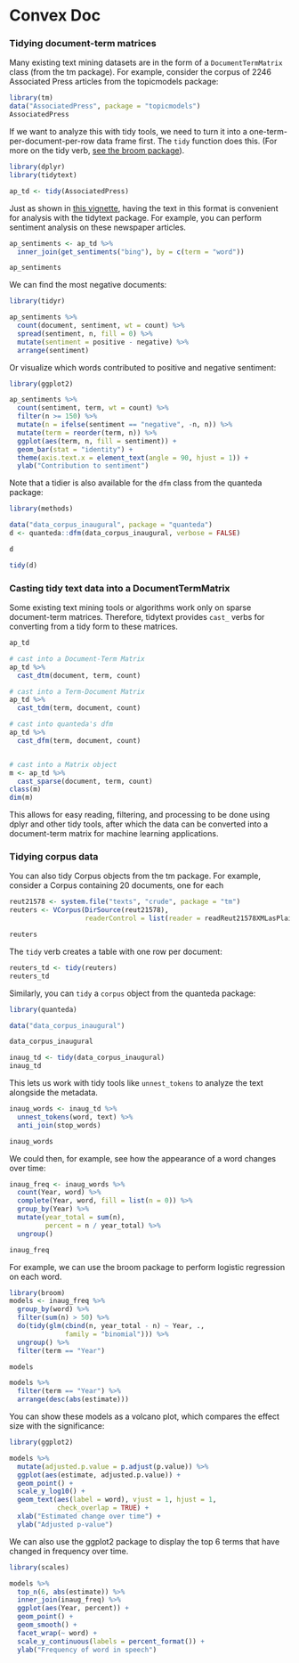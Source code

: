 Convex Doc
================

### Tidying document-term matrices

Many existing text mining datasets are in the form of a
`DocumentTermMatrix` class (from the tm package). For example, consider
the corpus of 2246 Associated Press articles from the topicmodels
package:

``` r
library(tm)
data("AssociatedPress", package = "topicmodels")
AssociatedPress
```

If we want to analyze this with tidy tools, we need to turn it into a
one-term-per-document-per-row data frame first. The `tidy` function does
this. (For more on the tidy verb, [see the broom
package](https://github.com/dgrtwo/broom)).

``` r
library(dplyr)
library(tidytext)

ap_td <- tidy(AssociatedPress)
```

Just as shown in [this vignette](tidytext.html), having the text in this
format is convenient for analysis with the tidytext package. For
example, you can perform sentiment analysis on these newspaper articles.

``` r
ap_sentiments <- ap_td %>%
  inner_join(get_sentiments("bing"), by = c(term = "word"))

ap_sentiments
```

We can find the most negative documents:

``` r
library(tidyr)

ap_sentiments %>%
  count(document, sentiment, wt = count) %>%
  spread(sentiment, n, fill = 0) %>%
  mutate(sentiment = positive - negative) %>%
  arrange(sentiment)
```

Or visualize which words contributed to positive and negative sentiment:

``` r
library(ggplot2)

ap_sentiments %>%
  count(sentiment, term, wt = count) %>%
  filter(n >= 150) %>%
  mutate(n = ifelse(sentiment == "negative", -n, n)) %>%
  mutate(term = reorder(term, n)) %>%
  ggplot(aes(term, n, fill = sentiment)) +
  geom_bar(stat = "identity") +
  theme(axis.text.x = element_text(angle = 90, hjust = 1)) +
  ylab("Contribution to sentiment")
```

Note that a tidier is also available for the `dfm` class from the
quanteda package:

``` r
library(methods)

data("data_corpus_inaugural", package = "quanteda")
d <- quanteda::dfm(data_corpus_inaugural, verbose = FALSE)

d

tidy(d)
```

### Casting tidy text data into a DocumentTermMatrix

Some existing text mining tools or algorithms work only on sparse
document-term matrices. Therefore, tidytext provides `cast_` verbs for
converting from a tidy form to these matrices.

``` r
ap_td

# cast into a Document-Term Matrix
ap_td %>%
  cast_dtm(document, term, count)

# cast into a Term-Document Matrix
ap_td %>%
  cast_tdm(term, document, count)

# cast into quanteda's dfm
ap_td %>%
  cast_dfm(term, document, count)


# cast into a Matrix object
m <- ap_td %>%
  cast_sparse(document, term, count)
class(m)
dim(m)
```

This allows for easy reading, filtering, and processing to be done using
dplyr and other tidy tools, after which the data can be converted into a
document-term matrix for machine learning applications.

### Tidying corpus data

You can also tidy Corpus objects from the tm package. For example,
consider a Corpus containing 20 documents, one for each

``` r
reut21578 <- system.file("texts", "crude", package = "tm")
reuters <- VCorpus(DirSource(reut21578),
                   readerControl = list(reader = readReut21578XMLasPlain))

reuters
```

The `tidy` verb creates a table with one row per document:

``` r
reuters_td <- tidy(reuters)
reuters_td
```

Similarly, you can `tidy` a `corpus` object from the quanteda package:

``` r
library(quanteda)

data("data_corpus_inaugural")

data_corpus_inaugural

inaug_td <- tidy(data_corpus_inaugural)
inaug_td
```

This lets us work with tidy tools like `unnest_tokens` to analyze the
text alongside the metadata.

``` r
inaug_words <- inaug_td %>%
  unnest_tokens(word, text) %>%
  anti_join(stop_words)

inaug_words
```

We could then, for example, see how the appearance of a word changes
over time:

``` r
inaug_freq <- inaug_words %>%
  count(Year, word) %>%
  complete(Year, word, fill = list(n = 0)) %>%
  group_by(Year) %>%
  mutate(year_total = sum(n),
         percent = n / year_total) %>%
  ungroup()

inaug_freq
```

For example, we can use the broom package to perform logistic regression
on each word.

``` r
library(broom)
models <- inaug_freq %>%
  group_by(word) %>%
  filter(sum(n) > 50) %>%
  do(tidy(glm(cbind(n, year_total - n) ~ Year, .,
              family = "binomial"))) %>%
  ungroup() %>%
  filter(term == "Year")

models

models %>%
  filter(term == "Year") %>%
  arrange(desc(abs(estimate)))
```

You can show these models as a volcano plot, which compares the effect
size with the significance:

``` r
library(ggplot2)

models %>%
  mutate(adjusted.p.value = p.adjust(p.value)) %>%
  ggplot(aes(estimate, adjusted.p.value)) +
  geom_point() +
  scale_y_log10() +
  geom_text(aes(label = word), vjust = 1, hjust = 1,
            check_overlap = TRUE) +
  xlab("Estimated change over time") +
  ylab("Adjusted p-value")
```

We can also use the ggplot2 package to display the top 6 terms that have
changed in frequency over time.

``` r
library(scales)

models %>%
  top_n(6, abs(estimate)) %>%
  inner_join(inaug_freq) %>%
  ggplot(aes(Year, percent)) +
  geom_point() +
  geom_smooth() +
  facet_wrap(~ word) +
  scale_y_continuous(labels = percent_format()) +
  ylab("Frequency of word in speech")
```
